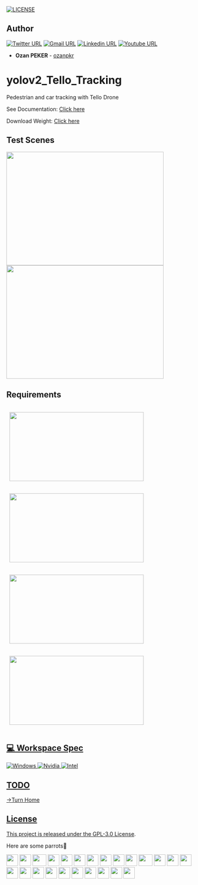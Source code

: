 
[![LICENSE](https://img.shields.io/github/license/ozanpkr/yolov2_Tello_Tracking.svg)](https://github.com/ozanpkr/yolov2_Tello_Tracking/blob/master/LICENSE)

## Author
[![Twitter URL](https://img.shields.io/badge/Twitter-1DA1F2?style=for-the-badge&logo=twitter&logoColor=white)](https://twitter.com/_ozanpeker)
[![Gmail URL](https://img.shields.io/badge/Gmail-D14836?style=for-the-badge&logo=gmail&logoColor=white)](mailto:ozanpeker.deeplearning@gmail.com)
[![Linkedin URL](https://img.shields.io/badge/LinkedIn-0077B5?style=for-the-badge&logo=linkedin&logoColor=white)](https://www.linkedin.com/in/ozanpeker/)
[![Youtube URL](https://img.shields.io/badge/YouTube-FF0000?style=for-the-badge&logo=youtube&logoColor=white)](https://www.youtube.com/channel/UCmoNUi5LTcCoVOh0sm-gcFg)

* **Ozan PEKER** - [ozanpkr](https://github.com/ozanpkr)

# yolov2_Tello_Tracking
Pedestrian and car tracking with Tello Drone

See Documentation: [Click here](https://drive.google.com/file/d/1ymq3SwvU7xbSvsjVbb7T9ysxd1FiqgGq/view?usp=sharing)<br/>

Download Weight: [Click here](https://drive.google.com/file/d/1UwZFnBkflLRVQI8zRqOhvlorXU1u5fnk/view?usp=sharing)

## Test Scenes 
<img src="https://media2.giphy.com/media/3r0sdj11fSiKXH5ilD/giphy.gif" width="410" height="296"> <img src="https://media1.giphy.com/media/YK090BavBpTc9oV3SK/giphy.gif" width="410" height="296">


## Requirements
<a href="https://github.com/pjreddie/darknet">
  <img align="center" style="margin:1rem 0.5rem" src="https://github-readme-stats.vercel.app/api/pin/?username=pjreddie&repo=darknet&title_color=ffffff&text_color=c9cacc&icon_color=4AB197&bg_color=1A2B34" width="350" height="180"/><a href="https://github.com/tensorflow/tensorflow">
  <img align="center" style="margin:1rem 0.5rem" src="https://github-readme-stats.vercel.app/api/pin/?username=tensorflow&repo=tensorflow&title_color=ffffff&text_color=c9cacc&icon_color=4AB197&bg_color=1A2B34" width="350" height="180"/>
<a href="https://github.com/thtrieu/darkflow">
  <img align="center" style="margin:1rem 0.5rem" src="https://github-readme-stats.vercel.app/api/pin/?username=thtrieu&repo=darkflow&title_color=ffffff&text_color=c9cacc&icon_color=4AB197&bg_color=1A2B34" width="350" height="180"/><a href="https://github.com/damiafuentes/DJITelloPy">
  <img align="center" style="margin:1rem 0.5rem" src="https://github-readme-stats.vercel.app/api/pin/?username=damiafuentes&repo=DJITelloPy&title_color=ffffff&text_color=c9cacc&icon_color=4AB197&bg_color=1A2B34" width="350" height="180" /><br/>

## 💻 Workspace Spec
![Windows](https://img.shields.io/badge/Windows-0078D6?style=for-the-badge&logo=windows&logoColor=white)
![Nvidia](https://img.shields.io/badge/NVIDIA-GTX1650-76B900?style=for-the-badge&logo=nvidia&logoColor=white)
![Intel](https://img.shields.io/badge/Intel-Core_i5_9th-0071C5?style=for-the-badge&logo=intel&logoColor=white)


## TODO
→Turn Home 

## License

This project is released under the [GPL-3.0 License](LICENSE).


  
  
  
  Here are some parrots🦜

<div>
    <img src="https://cultofthepartyparrot.com/parrots/hd/githubparrot.gif" width="30" height="30"/>
    <img src="https://cultofthepartyparrot.com/flags/hd/indiaparrot.gif" width="30" height="30"/>
    <img src="https://cultofthepartyparrot.com/parrots/asyncparrot.gif" width="36" height="30"/>
    <img src="https://cultofthepartyparrot.com/parrots/exceptionallyfastparrot.gif" width="30" height="30"/>
    <img src="https://cultofthepartyparrot.com/parrots/hd/60fpsparrot.gif" width="30" height="30"/>
    <img src="https://cultofthepartyparrot.com/parrots/hd/jumpingparrot.gif" width="30" height="30"/>
    <img src="https://cultofthepartyparrot.com/parrots/hd/opensourceparrot.gif" width="30" height="30"/>
    <img src="https://cultofthepartyparrot.com/parrots/hd/dealwithitnowparrot.gif" width="30" height="30"/>
    <img src="https://cultofthepartyparrot.com/parrots/hd/hypnoparrotlight.gif" width="30" height="30"/>
    <img src="https://cultofthepartyparrot.com/parrots/databaseparrot.gif" width="30" height="30"/>
    <img src="https://cultofthepartyparrot.com/parrots/fixparrot.gif" width="36" height="30"/>
    <img src="https://cultofthepartyparrot.com/parrots/hd/laptop_parrot.gif" width="30" height="30"/>
    <img src="https://cultofthepartyparrot.com/parrots/hd/spinningparrot.gif" width="30" height="30"/>
    <img src="https://cultofthepartyparrot.com/parrots/hd/levitationparrot.gif" width="30" height="30"/>
    <img src="https://cultofthepartyparrot.com/parrots/hd/meldparrot.gif" width="30" height="30"/>
    <img src="https://cultofthepartyparrot.com/parrots/slomoparrot.gif" width="30" height="30"/>
    <img src="https://cultofthepartyparrot.com/parrots/hd/moonwalkingparrot.gif" width="30" height="30"/>
    <img src="https://cultofthepartyparrot.com/parrots/hd/stableparrot.gif" width="30" height="30"/>
    <img src="https://cultofthepartyparrot.com/parrots/hd/scienceparrot.gif" width="30" height="30"/>
    <img src="https://cultofthepartyparrot.com/parrots/hd/pirateparrot.gif" width="30" height="30"/>
    <img src="https://cultofthepartyparrot.com/parrots/hd/footballparrot.gif" width="30" height="30"/>
    <img src="https://cultofthepartyparrot.com/parrots/hd/illuminatiparrot.gif" width="30" height="30"/>
    <img src="https://cultofthepartyparrot.com/parrots/hd/hypnoparrotdark.gif" width="30" height="30"/>
    <img src="https://cultofthepartyparrot.com/parrots/hd/mustacheparrot.gif" width="30" height="30"/>
</div>
